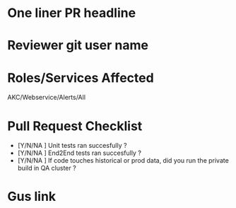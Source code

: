 # One liner PR headline

# Reviewer git user name

# Roles/Services Affected
AKC/Webservice/Alerts/All

# Pull Request Checklist

- [Y/N/NA ] Unit tests ran succesfully ?
- [Y/N/NA ] End2End tests ran succesfully ?
- [Y/N/NA ] If code touches historical or prod data, did you run the private build in QA cluster ?

# Gus link
